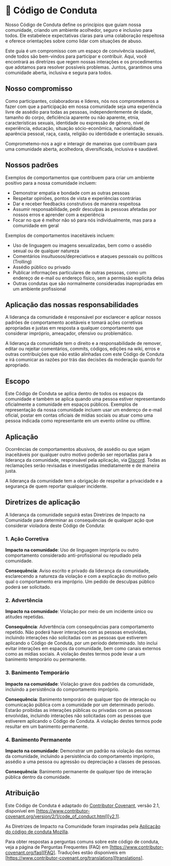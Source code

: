 # :handshake: Código de Conduta
Nosso Código de Conduta define os princípios que guiam nossa comunidade, criando um ambiente acolhedor, seguro e inclusivo para todos. Ele estabelece expectativas claras para uma colaboração respeitosa e oferece orientações sobre como lidar com situações de abuso.

Este guia é um compromisso com um espaço de convivência saudável, onde todos são bem-vindos para participar e contribuir. Aqui, você encontrará as diretrizes que regem nossas interações e os procedimentos que adotamos para resolver possíveis problemas. Juntos, garantimos uma comunidade aberta, inclusiva e segura para todos.

## Nosso compromisso
Como participantes, colaboradoras e líderes, nós nos comprometemos a fazer com que a participação em nossa comunidade seja uma experiência livre de assédio para todas as pessoas, independentemente de idade, tamanho do corpo, deficiência aparente ou não aparente, etnia, características sexuais, identidade ou expressão de gênero, nível de experiência, educação, situação sócio-econômica, nacionalidade, aparência pessoal, raça, casta, religião ou identidade e orientação sexuais.

Comprometemo-nos a agir e interagir de maneiras que contribuam para uma comunidade aberta, acolhedora, diversificada, inclusiva e saudável.

## Nossos padrões
Exemplos de comportamentos que contribuem para criar um ambiente positivo para a nossa comunidade incluem:

- Demonstrar empatia e bondade com as outras pessoas
- Respeitar opiniões, pontos de vista e experiências contrárias
- Dar e receber feedbacks construtivos de maneira respeitosa
- Assumir responsabilidade, pedir desculpas às pessoas afetadas por nossos erros e aprender com a experiência
- Focar no que é melhor não só para nós individualmente, mas para a comunidade em geral

Exemplos de comportamentos inaceitáveis incluem:

- Uso de linguagem ou imagens sexualizadas, bem como o assédio sexual ou de qualquer natureza
- Comentários insultuosos/depreciativos e ataques pessoais ou políticos (Trolling)
- Assédio público ou privado
- Publicar informações particulares de outras pessoas, como um endereço de e-mail ou endereço físico, sem a permissão explícita delas
- Outras condutas que são normalmente consideradas inapropriadas em um ambiente profissional

## Aplicação das nossas responsabilidades
A liderança da comunidade é responsável por esclarecer e aplicar nossos padrões de comportamento aceitáveis e tomará ações corretivas apropriadas e justas em resposta a qualquer comportamento que considerar impróprio, ameaçador, ofensivo ou problemático.

A liderança da comunidade tem o direito e a responsabilidade de remover, editar ou rejeitar comentários, commits, códigos, edições na wiki, erros e outras contribuições que não estão alinhadas com este Código de Conduta e irá comunicar as razões por trás das decisões da moderação quando for apropriado.

## Escopo
Este Código de Conduta se aplica dentro de todos os espaços da comunidade e também se aplica quando uma pessoa estiver representando oficialmente a comunidade em espaços públicos. Exemplos de representação da nossa comunidade incluem usar um endereço de e-mail oficial, postar em contas oficiais de mídias sociais ou atuar como uma pessoa indicada como representante em um evento online ou offline.

## Aplicação
Ocorrências de comportamentos abusivos, de assédio ou que sejam inaceitáveis por qualquer outro motivo poderão ser reportadas para a liderança da comunidade, responsável pela aplicação, via [Discord][Discord]. Todas as reclamações serão revisadas e investigadas imediatamente e de maneira justa.

A liderança da comunidade tem a obrigação de respeitar a privacidade e a segurança de quem reportar qualquer incidente.

## Diretrizes de aplicação
A liderança da comunidade seguirá estas Diretrizes de Impacto na Comunidade para determinar as consequências de qualquer ação que considerar violadora deste Código de Conduta:

### 1. Ação Corretiva
**Impacto na comunidade**: Uso de linguagem imprópria ou outro comportamento considerado anti-profissional ou repudiado pela comunidade.

**Consequência**: Aviso escrito e privado da liderança da comunidade, esclarecendo a natureza da violação e com a explicação do motivo pelo qual o comportamento era impróprio. Um pedido de desculpas público poderá ser solicitado.

### 2. Advertência
**Impacto na comunidade**: Violação por meio de um incidente único ou atitudes repetidas.

**Consequência**: Advertência com consequências para comportamento repetido. Não poderá haver interações com as pessoas envolvidas, incluindo interações não solicitadas com as pessoas que estiverem aplicando o Código de Conduta, por um período determinado. Isto inclui evitar interações em espaços da comunidade, bem como canais externos como as mídias sociais. A violação destes termos pode levar a um banimento temporário ou permanente.

### 3. Banimento Temporário
**Impacto na comunidade**: Violação grave dos padrões da comunidade, incluindo a persistência do comportamento impróprio.

**Consequência**: Banimento temporário de qualquer tipo de interação ou comunicação pública com a comunidade por um determinado período. Estarão proibidas as interações públicas ou privadas com as pessoas envolvidas, incluindo interações não solicitadas com as pessoas que estiverem aplicando o Código de Conduta. A violação destes termos pode resultar em um banimento permanente.

### 4. Banimento Permanente
**Impacto na comunidade**: Demonstrar um padrão na violação das normas da comunidade, incluindo a persistência do comportamento impróprio, assédio a uma pessoa ou agressão ou depreciação a classes de pessoas.

**Consequência**: Banimento permanente de qualquer tipo de interação pública dentro da comunidade.

## Atribuição
Este Código de Conduta é adaptado do [Contributor Covenant][homepage], versão 2.1, disponível em [https://www.contributor-covenant.org/version/2/1/code_of_conduct.html][v2.1].

As Diretrizes de Impacto na Comunidade foram inspiradas pela
[Aplicação do código de conduta Mozilla][Mozilla CoC].

Para obter respostas a perguntas comuns sobre este código de conduta, veja a página de Perguntas Frequentes (FAQ) em [https://www.contributor-covenant.org/faq][FAQ]. Traduções estão disponíveis em [https://www.contributor-covenant.org/translations][translations].

[Discord]: https://discord.gg/nAueQ7Jy
[homepage]: https://www.contributor-covenant.org
[v2.1]: https://www.contributor-covenant.org/version/2/1/code_of_conduct.html
[Mozilla CoC]: https://github.com/mozilla/diversity
[FAQ]: https://www.contributor-covenant.org/faq
[translations]: https://www.contributor-covenant.org/translations
